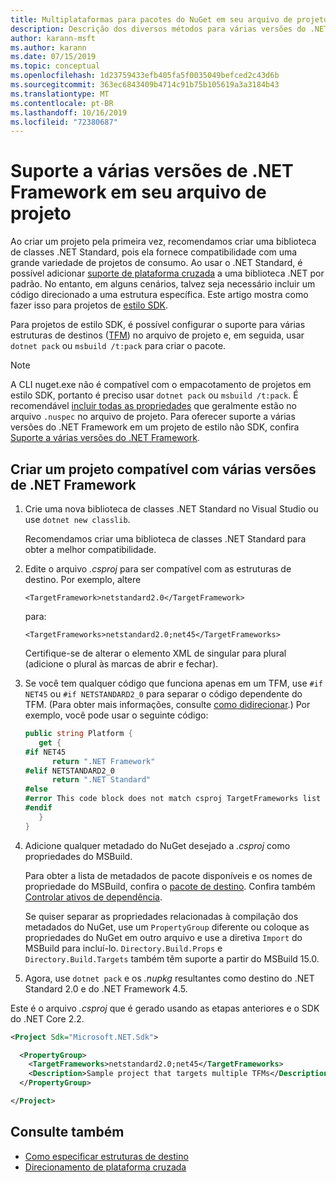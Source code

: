 ```yaml
---
title: Multiplataformas para pacotes do NuGet em seu arquivo de projeto
description: Descrição dos diversos métodos para várias versões do .NET Framework de dentro de um único pacote do NuGet.
author: karann-msft
ms.author: karann
ms.date: 07/15/2019
ms.topic: conceptual
ms.openlocfilehash: 1d23759433efb405fa5f0035049befced2c43d6b
ms.sourcegitcommit: 363ec6843409b4714c91b75b105619a3a3184b43
ms.translationtype: MT
ms.contentlocale: pt-BR
ms.lasthandoff: 10/16/2019
ms.locfileid: "72380687"
---
```

# <a name="support-multiple-net-framework-versions-in-your-project-file"></a>Suporte a várias versões de .NET Framework em seu arquivo de projeto

Ao criar um projeto pela primeira vez, recomendamos criar uma biblioteca de classes .NET Standard, pois ela fornece compatibilidade com uma grande variedade de projetos de consumo. Ao usar o .NET Standard, é possível adicionar [suporte de plataforma cruzada](/dotnet/standard/library-guidance/cross-platform-targeting) a uma biblioteca .NET por padrão. No entanto, em alguns cenários, talvez seja necessário incluir um código direcionado a uma estrutura específica. Este artigo mostra como fazer isso para projetos de [estilo SDK](../resources/check-project-format.md).

Para projetos de estilo SDK, é possível configurar o suporte para várias estruturas de destinos ([TFM](/dotnet/standard/frameworks)) no arquivo de projeto e, em seguida, usar `dotnet pack` ou `msbuild /t:pack` para criar o pacote.

> [!NOTE]
> A CLI nuget.exe não é compatível com o empacotamento de projetos em estilo SDK, portanto é preciso usar `dotnet pack` ou `msbuild /t:pack`. É recomendável [incluir todas as propriedades](../reference/msbuild-targets.md#pack-target) que geralmente estão no arquivo `.nuspec` no arquivo de projeto. Para oferecer suporte a várias versões do .NET Framework em um projeto de estilo não SDK, confira [Suporte a várias versões do .NET Framework](supporting-multiple-target-frameworks.md).

## <a name="create-a-project-that-supports-multiple-net-framework-versions"></a>Criar um projeto compatível com várias versões de .NET Framework

1. Crie uma nova biblioteca de classes .NET Standard no Visual Studio ou use `dotnet new classlib`.

   Recomendamos criar uma biblioteca de classes .NET Standard para obter a melhor compatibilidade.

2. Edite o arquivo *.csproj* para ser compatível com as estruturas de destino. Por exemplo, altere
   
   `<TargetFramework>netstandard2.0</TargetFramework>`
   
   para:
   
   `<TargetFrameworks>netstandard2.0;net45</TargetFrameworks>`

   Certifique-se de alterar o elemento XML de singular para plural (adicione o plural às marcas de abrir e fechar).

3. Se você tem qualquer código que funciona apenas em um TFM, use `#if NET45` ou `#if NETSTANDARD2_0` para separar o código dependente do TFM. (Para obter mais informações, consulte [como didirecionar](/dotnet/core/tutorials/libraries#how-to-multitarget).) Por exemplo, você pode usar o seguinte código:

   ```csharp
   public string Platform {
      get {
   #if NET45
         return ".NET Framework"
   #elif NETSTANDARD2_0
         return ".NET Standard"
   #else
   #error This code block does not match csproj TargetFrameworks list
   #endif
      }
   }
   ```

4. Adicione qualquer metadado do NuGet desejado a *.csproj* como propriedades do MSBuild.

   Para obter a lista de metadados de pacote disponíveis e os nomes de propriedade do MSBuild, confira o [pacote de destino](../reference/msbuild-targets.md#pack-target). Confira também [Controlar ativos de dependência](../consume-packages/package-references-in-project-files.md#controlling-dependency-assets).

   Se quiser separar as propriedades relacionadas à compilação dos metadados do NuGet, use um `PropertyGroup` diferente ou coloque as propriedades do NuGet em outro arquivo e use a diretiva `Import` do MSBuild para incluí-lo. `Directory.Build.Props` e `Directory.Build.Targets` também têm suporte a partir do MSBuild 15.0.

5. Agora, use `dotnet pack` e os *.nupkg* resultantes como destino do .NET Standard 2.0 e do .NET Framework 4.5.

Este é o arquivo *.csproj* que é gerado usando as etapas anteriores e o SDK do .NET Core 2.2.

```xml
<Project Sdk="Microsoft.NET.Sdk">

  <PropertyGroup>
    <TargetFrameworks>netstandard2.0;net45</TargetFrameworks>
    <Description>Sample project that targets multiple TFMs</Description>
  </PropertyGroup>

</Project>
```

## <a name="see-also"></a>Consulte também

* [Como especificar estruturas de destino](/dotnet/standard/frameworks#how-to-specify-target-frameworks)
* [Direcionamento de plataforma cruzada](/dotnet/standard/library-guidance/cross-platform-targeting)
